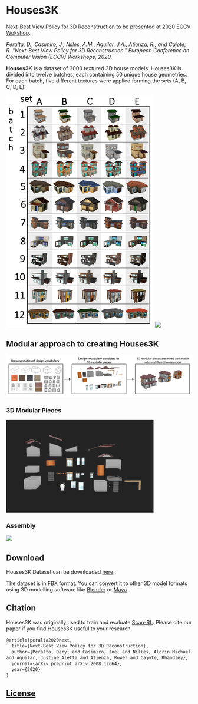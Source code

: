 # Houses3K
[Next-Best View Policy for 3D Reconstruction](http://arxiv.org/abs/2008.12664) to be presented at [2020 ECCV Wokshop](http://uavisionvisdrone.com/#/index/home).

*Peralta, D., Casimiro, J., Nilles, A.M., Aguilar, J.A., Atienza, R., and Cajote, R. "Next-Best View Policy for 3D Reconstruction." European Conference on Computer Vision (ECCV) Workshops, 2020.*

**Houses3K** is a dataset of 3000 textured 3D house models. Houses3K  is divided into twelve batches, each containing 50 unique house geometries. For each batch, five different textures were applied forming the sets (A, B, C, D, E).

<img src='imgs/Dataset_Table.png' width="400"/>

<img src='imgs/HouseDataset.gif' width="400"/>

## Modular approach to creating Houses3K
<img src='imgs/modular.png' width="600"/>

### 3D Modular Pieces
<img src='imgs/ModularPieces.gif' width="400"/>

### Assembly
<img src='imgs/HouseBlockAssembled.gif' width="400"/>


## Download
Houses3K Dataset can be downloaded  [here](https://drive.google.com/drive/folders/1fb5gGBxFIibvHrsJGquO6N8rqKSbkIZB?usp=sharing).

The dataset is in FBX format. You can convert it to other 3D model formats using 3D modelling software like [Blender](https://www.blender.org/) or [Maya](https://www.autodesk.com/products/maya/overview?support=ADVANCED&plc=MAYA&term=1-YEAR&quantity=1).
## Citation

Houses3K was originally used to train and evaluate [Scan-RL](https://github.com/darylperalta/ScanRL). Please cite our paper if you find Houses3K useful to your research.
```
@article{peralta2020next,
  title={Next-Best View Policy for 3D Reconstruction},
  author={Peralta, Daryl and Casimiro, Joel and Nilles, Aldrin Michael and Aguilar, Justine Aletta and Atienza, Rowel and Cajote, Rhandley},
  journal={arXiv preprint arXiv:2008.12664},
  year={2020}
}
```
## [License](LICENSE)
